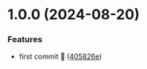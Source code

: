 # 1.0.0 (2024-08-20)


### Features

* first commit 🎈 ([405826e](https://github.com/mohammedhammoud/watch-eslint/commit/405826e7d183acf3c61027195040b8e1396dc48b))
